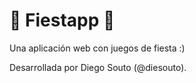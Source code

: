 
# :tada: Fiestapp :tada:

Una aplicación web con juegos de fiesta :)

Desarrollada por Diego Souto (@diesouto).
